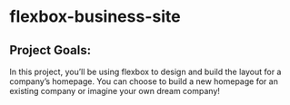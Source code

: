 # flexbox-business-site

## Project Goals:
  In this project, you’ll be using flexbox to design and build the layout for a company’s homepage. You can choose to build a new homepage for an existing company or imagine your own dream company!​
